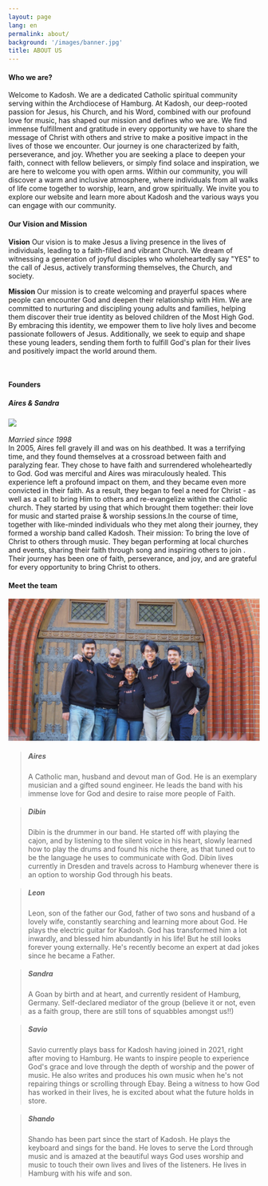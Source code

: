 ```yaml
---
layout: page
lang: en
permalink: about/
background: '/images/banner.jpg'
title: ABOUT US
---
```

<div class="container mt-4">
  <h4>Who we are?</h4>
  <p class="mt-0">
    Welcome to Kadosh. We are a dedicated Catholic spiritual community serving within the Archdiocese of Hamburg. At Kadosh, our deep-rooted passion for Jesus, his Church, and his Word, combined with our profound love for music, has shaped our mission and defines who we are. We find immense fulfillment and gratitude in every opportunity we have to share the message of Christ with others and strive to make a positive impact in the lives of those we encounter. Our journey is one characterized by faith, perseverance, and joy. Whether you are seeking a place to deepen your faith, connect with fellow believers, or simply find solace and inspiration, we are here to welcome you with open arms. Within our community, you will discover a warm and inclusive atmosphere, where individuals from all walks of life come together to worship, learn, and grow spiritually. We invite you to explore our website and learn more about Kadosh and the various ways you can engage with our community.
  </p>
  
<h4>Our Vision and Mission</h4>
<p class="mt-0">
<b>Vision</b> Our vision is to make Jesus a living presence in the lives of individuals, leading to a faith-filled and vibrant Church. We dream of witnessing a generation of joyful disciples who wholeheartedly say "YES" to the call of Jesus, actively transforming themselves, the Church, and society.

<b>Mission</b> Our mission is to create welcoming and prayerful spaces where people can encounter God and deepen their relationship with Him. We are committed to nurturing and discipling young adults and families, helping them discover their true identity as beloved children of the Most High God. By embracing this identity, we empower them to live holy lives and become passionate followers of Jesus. Additionally, we seek to equip and shape these young leaders, sending them forth to fulfill God's plan for their lives and positively impact the world around them.
</p>
<br />
<h4>Founders</h4>
<h5>Aires & Sandra</h5>
<img src="/images/aires_sandra.jpg" class="img-fluid" />
<p class="mt-0">
<i>Married since 1998</i><br />
In 2005, Aires fell gravely ill and was on his deathbed. It was a terrifying time, and they found themselves at a crossroad between faith and paralyzing fear. They chose to have faith and surrendered wholeheartedly to God. God was merciful and Aires was miraculously healed. This experience left a profound impact on them, and they became even more convicted in their faith. As a result, they began to feel a need for Christ - as well as a call to bring Him to others and re-evangelize within the catholic church. They started by using that which brought them together: their love for music and started praise & worship sessions.In the course of time, together with like-minded individuals who they met along their journey, they formed a worship band called Kadosh. Their mission: To bring the love of Christ to others through music. They began performing at local churches and events, sharing their faith through song and inspiring others to join . Their journey has been one of faith, perseverance, and joy, and  are grateful for every opportunity to bring Christ to others.
</p>

<h4>Meet the team</h4>
<img src="/images/team.jpg" class="img-fluid" />
  <blockquote class="blockquote black mt-4">
    <h5>Aires </h5>
    <p class="mb-0 mt-0">      
      A Catholic man, husband and devout man of God. He is an exemplary musician and a gifted sound engineer. He leads the band with his immense love for God and desire to raise more people of Faith.
    </p>
  </blockquote>
  <blockquote class="blockquote black mt-4">
    <h5>Dibin </h5>
    <p class="mb-0 mt-0">      
      Dibin is the drummer in our band. He started off with playing the cajon, and by listening to the silent voice in his heart, slowly learned how to play the drums and found his niche there, as that tuned out to be the language he uses to communicate with God.
      Dibin lives currently in Dresden and travels across to Hamburg whenever there is an option to worship God through his beats.
    </p>
  </blockquote>
  <blockquote class="blockquote black mt-4">
    <h5>Leon </h5>
    <p class="mb-0 mt-0">
      Leon, son of the father our God, father of two sons and husband of a lovely wife, constantly searching and learning more about God. He plays the electric guitar for Kadosh. God has transformed him a lot inwardly, and blessed him abundantly in his life! But he still looks forever young externally. He's recently become an expert at dad jokes since he became a Father.
    </p>
  </blockquote>
  <blockquote class="blockquote black mt-4">
    <h5>Sandra </h5>
    <p class="mb-0 mt-0">      
      A Goan by birth and at heart, and currently resident of Hamburg, Germany. Self-declared mediator of the group (believe it or not, even as a faith group, there are still tons of squabbles amongst us!!) 
    </p>
  </blockquote>
  <blockquote class="blockquote black mt-4">
    <h5>Savio </h5>
    <p class="mb-0 mt-0">
      Savio currently plays bass for Kadosh having joined in 2021, right after moving to Hamburg. He wants to inspire people to experience God's grace and love through the depth of worship and the power of music. He also writes and produces his own music when he's not repairing things or scrolling through Ebay. Being a witness to how God has worked in their lives, he is excited about what the future holds in store.
    </p>
  </blockquote>
  <blockquote class="blockquote black mt-4">
    <h5>Shando </h5>
    <p class="mb-0 mt-0">
      Shando has been part since the start of Kadosh. He plays the keyboard and sings for the band. He loves to serve the Lord through music and is amazed at the beautiful ways God uses worship and music to touch their own lives and lives of the listeners. He lives in Hamburg with his wife and son.
    </p>
  </blockquote>

</div>
